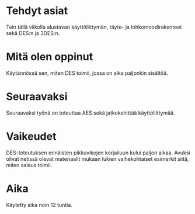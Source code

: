 # Tehdyt asiat
Tein tällä viikolla alustavan käyttöliittymän, täyte- ja lohkomoodirakenteet sekä DES:n ja 3DES:n.

# Mitä olen oppinut
Käytännössä sen, miten DES toimii, jossa on aika paljonkin sisältöä.

# Seuraavaksi
Seuraavaksi työnä on toteuttaa AES sekä jatkokehittää käyttöliittymää.

# Vaikeudet
DES-toteutuksen erinäisten pikkuvikojen korjailuun kului paljon aikaa. Avuksi olivat netissä olevat materiaalit mukaan lukien vaihekohtaiset esimerkit siitä, miten salaus toimii.

# Aika
Käytetty aika noin 12 tuntia.

